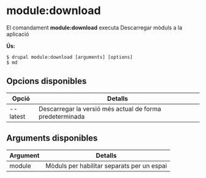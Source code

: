 # module:download
El comandament **module:download** executa Descarregar mòduls a la aplicació

**Ús:**
```
$ drupal module:download [arguments] [options] 
$ md  
```

## Opcions disponibles
Opció | Detalls
-------|-------------
--latest | Descarregar la versió més actual de forma predeterminada

## Arguments disponibles
Argument | Detalls
---------|-------------
module | Mòduls per habilitar separats per un espai
